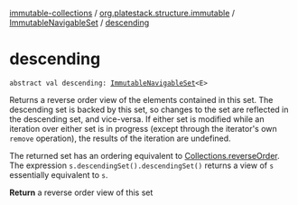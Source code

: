 [immutable-collections](../../index.md) / [org.platestack.structure.immutable](../index.md) / [ImmutableNavigableSet](index.md) / [descending](.)

# descending

`abstract val descending: `[`ImmutableNavigableSet`](index.md)`<E>`

Returns a reverse order view of the elements contained in this set.
The descending set is backed by this set, so changes to the set are
reflected in the descending set, and vice-versa.  If either set is
modified while an iteration over either set is in progress (except
through the iterator's own `remove` operation), the results of
the iteration are undefined.

The returned set has an ordering equivalent to
[Collections.reverseOrder](comparator()).
The expression `s.descendingSet().descendingSet()` returns a
view of `s` essentially equivalent to `s`.

**Return**
a reverse order view of this set

